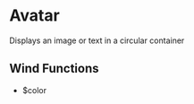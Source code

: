 # Avatar

Displays an image or text in a circular container

## Wind Functions
- $color

[component.md : ../examples/avatar.html : ]: #
